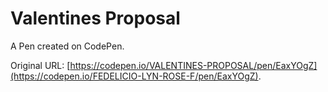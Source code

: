 # Valentines Proposal

A Pen created on CodePen.

Original URL: [https://codepen.io/VALENTINES-PROPOSAL/pen/EaxYOgZ](https://codepen.io/FEDELICIO-LYN-ROSE-F/pen/EaxYOgZ).

